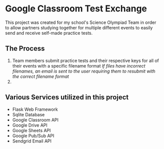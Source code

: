 # Google Classroom Test Exchange
This project was created for my school's Science Olympiad Team in order to allow partners studying together for multiple different events to easily send and receive self-made practice tests.
## The Process
1. Team members submit practice tests and their respective keys for all of their events with a specific filename format
*If files have incorrect filenames, an email is sent to the user requiring them to resubmit with the correct filename format*
2. 
## Various Services utilized in this project
- Flask Web Framework
- Sqlite Database
- Google Classroom API
- Google Drive API
- Google Sheets API
- Google Pub/Sub API
- Sendgrid Email API


